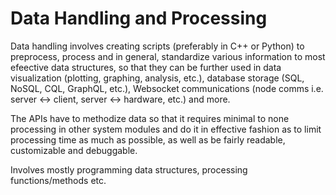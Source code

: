# Data Handling and Processing


Data handling involves creating scripts (preferably in C++ or Python) to preprocess, process and in general, standardize various information to most efeective data structures, so that they can be further used in data visualization (plotting, graphing, analysis, etc.), database storage (SQL, NoSQL, CQL, GraphQL, etc.), Websocket communications (node comms i.e. server <-> client, server <-> hardware, etc.) and more.

The APIs have to methodize data so that it requires minimal to none processing in other system modules and do it in effective fashion as to limit processing time as much as possible, as well as be fairly readable, customizable and debuggable.

Involves mostly programming data structures, processing functions/methods etc.
